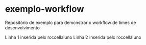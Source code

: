 # exemplo-workflow
Repositório de exemplo para demonstrar o workflow de times de desenvolvimento

Linha 1 inserida pelo roccellaluno
Linha 2 inserida pelo roccellaluno
